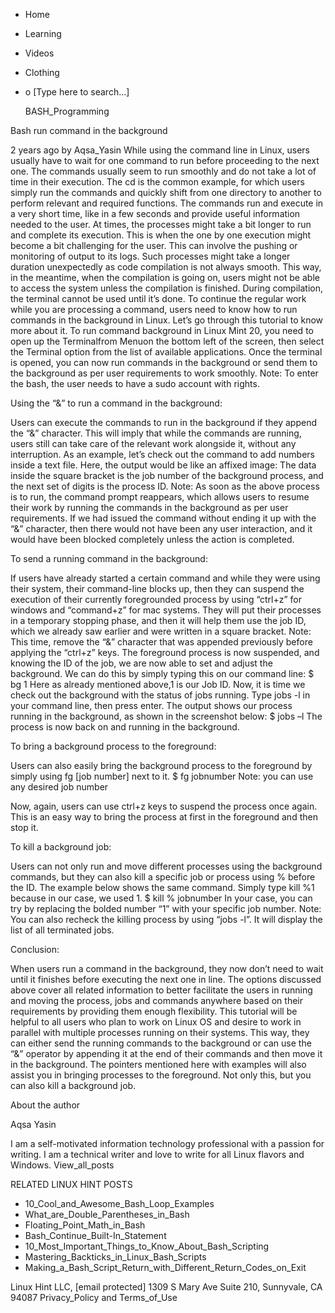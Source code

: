 





















































* Home
* Learning
* Videos
* Clothing
*
  o [Type here to search...]


   BASH_Programming


Bash run command in the background

2 years ago
by Aqsa_Yasin
While using the command line in Linux, users usually have to wait for one
command to run before proceeding to the next one. The commands usually seem to
run smoothly and do not take a lot of time in their execution. The cd is the
common example, for which users simply run the commands and quickly shift from
one directory to another to perform relevant and required functions. The
commands run and execute in a very short time, like in a few seconds and
provide useful information needed to the user.
At times, the processes might take a bit longer to run and complete its
execution. This is when the one by one execution might become a bit challenging
for the user. This can involve the pushing or monitoring of output to its logs.
Such processes might take a longer duration unexpectedly as code compilation is
not always smooth. This way, in the meantime, when the compilation is going on,
users might not be able to access the system unless the compilation is
finished. During compilation, the terminal cannot be used until it’s done. To
continue the regular work while you are processing a command, users need to
know how to run commands in the background in Linux. Let’s go through this
tutorial to know more about it.
To run command background in Linux Mint 20, you need to open up the
Terminalfrom Menuon the bottom left of the screen, then select the Terminal
option from the list of available applications.
Once the terminal is opened, you can now run commands in the background or send
them to the background as per user requirements to work smoothly.
Note: To enter the bash, the user needs to have a sudo account with rights.

Using the “&” to run a command in the background:

Users can execute the commands to run in the background if they append the “&”
character. This will imply that while the commands are running, users still can
take care of the relevant work alongside it, without any interruption. As an
example, let’s check out the command to add numbers inside a text file.
Here, the output would be like an affixed image:
The data inside the square bracket is the job number of the background process,
and the next set of digits is the process ID.
Note: As soon as the above process is to run, the command prompt reappears,
which allows users to resume their work by running the commands in the
background as per user requirements. If we had issued the command without
ending it up with the “&” character, then there would not have been any user
interaction, and it would have been blocked completely unless the action is
completed.

To send a running command in the background:

If users have already started a certain command and while they were using their
system, their command-line blocks up, then they can suspend the execution of
their currently foregrounded process by using “ctrl+z” for windows and
“command+z” for mac systems. They will put their processes in a temporary
stopping phase, and then it will help them use the job ID, which we already saw
earlier and were written in a square bracket.
Note: This time, remove the “&” character that was appended previously before
applying the “ctrl+z” keys.
The foreground process is now suspended, and knowing the ID of the job, we are
now able to set and adjust the background. We can do this by simply typing this
on our command line:
$ bg 1
Here as already mentioned above,1 is our Job ID. Now, it is time we check out
the background with the status of jobs running. Type jobs -l in your command
line, then press enter. The output shows our process running in the background,
as shown in the screenshot below:
$ jobs –l
The process is now back on and running in the background.

To bring a background process to the foreground:

Users can also easily bring the background process to the foreground by simply
using fg [job number] next to it.
$ fg jobnumber
Note: you can use any desired job number

Now, again, users can use ctrl+z keys to suspend the process once again. This
is an easy way to bring the process at first in the foreground and then stop
it.

To kill a background job:

Users can not only run and move different processes using the background
commands, but they can also kill a specific job or process using % before the
ID. The example below shows the same command. Simply type kill %1 because in
our case, we used 1.
$ kill % jobnumber
In your case, you can try by replacing the bolded number “1” with your specific
job number.
Note: You can also recheck the killing process by using “jobs -l”. It will
display the list of all terminated jobs.

Conclusion:

When users run a command in the background, they now don’t need to wait until
it finishes before executing the next one in line. The options discussed above
cover all related information to better facilitate the users in running and
moving the process, jobs and commands anywhere based on their requirements by
providing them enough flexibility. This tutorial will be helpful to all users
who plan to work on Linux OS and desire to work in parallel with multiple
processes running on their systems. This way, they can either send the running
commands to the background or can use the “&” operator by appending it at the
end of their commands and then move it in the background. The pointers
mentioned here with examples will also assist you in bringing processes to the
foreground. Not only this, but you can also kill a background job.


About the author


Aqsa Yasin

I am a self-motivated information technology professional with a passion for
writing. I am a technical writer and love to write for all Linux flavors and
Windows.
View_all_posts

RELATED LINUX HINT POSTS


* 10_Cool_and_Awesome_Bash_Loop_Examples
* What_are_Double_Parentheses_in_Bash
* Floating_Point_Math_in_Bash
* Bash_Continue_Built-In_Statement
* 10_Most_Important_Things_to_Know_About_Bash_Scripting
* Mastering_Backticks_in_Linux_Bash_Scripts
* Making_a_Bash_Script_Return_with_Different_Return_Codes_on_Exit

Linux Hint LLC, [email protected]
1309 S Mary Ave Suite 210, Sunnyvale, CA 94087
 Privacy_Policy and Terms_of_Use
